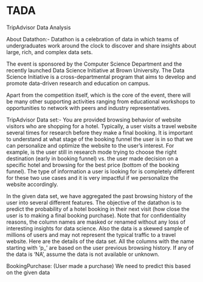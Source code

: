 # TADA
TripAdvisor Data Analysis

About Datathon:-
Datathon is a celebration of data in which teams of undergraduates work around the clock to discover and share insights about large, rich, and complex data sets.

The event is sponsored by the Computer Science Department and the recently launched Data Science Initiative at Brown University. The Data Science Initiative is a cross-departmental program that aims to develop and promote data-driven research and education on campus.

Apart from the competition itself, which is the core of the event, there will be many other supporting activities ranging from educational workshops to opportunities to network with peers and industry representatives.

TripAdvisor Data set:-
You	are	provided	browsing	behavior	of	website	visitors	who	are	shopping	for	a	hotel.	Typically,	a	user	visits	a	travel	website	several	times	for	research	before	they	make	a	final	booking.	It	is	important	to	understand	at	what	stage	of	the	booking	funnel	the	user	is	in	so	that	we	can	personalize	and	optimize	the	website	to	the	user’s	interest.	For	example,	is	the	user	still	in	research	mode	trying	to	choose	the	right	destination	(early	in	booking	funnel)	vs.	the	user	made	decision	on	a	specific	hotel	and	browsing	for	the	best	price	(bottom	of	the	booking	funnel).	The	type	of	information	a	user	is	looking	for	is	completely	different	for	these	two	use	cases	and	it	is	very	impactful	if	we	personalize	the	website	accordingly.		
	
In	the	given	data	set,	we	have	aggregated	the	past	browsing	history	of	the	user	into	several	different	features.	The	objective	of	the	datathon	is	to	predict	the	probability	of	a	hotel	booking	in	their	next	visit	(how	close	the	user	is	to	making	a	final	booking	purchase).	Note	that	for	confidentiality	reasons,	the	column	names	are	masked	or	renamed	without	any	loss	of	interesting	insights	for	data	science.	Also	the	data	is	a	skewed	sample	of	millions	of	users	and	may	not	represent	the	typical	traffic	to	a	travel	website.	Here	are	the	details	of	the	data	set.	All	the	columns	with	the	name	starting	with	‘p_’	are	based	on	the	user	previous	browsing	history.	If	any	of	the	data	is	‘NA’,	assume	the	data	is	not	available	or	unknown.	

BookingPurchase: (User made a purchase) We need to predict this based on the given data	
